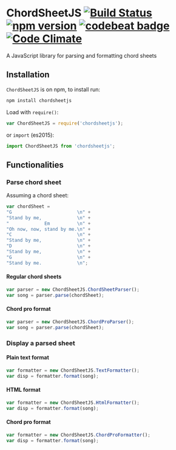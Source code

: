 # ChordSheetJS [![Build Status](https://travis-ci.org/martijnversluis/ChordSheetJS.svg?branch=master)](https://travis-ci.org/martijnversluis/ChordSheetJS) [![npm version](https://badge.fury.io/js/chordsheetjs.svg)](https://badge.fury.io/js/chordsheetjs) [![codebeat badge](https://codebeat.co/badges/a729650d-a3e2-40c9-8015-1b6ea8b05cf2)](https://codebeat.co/projects/github-com-martijnversluis-chordsheetjs-master) [![Code Climate](https://codeclimate.com/github/martijnversluis/ChordSheetJS/badges/gpa.svg)](https://codeclimate.com/github/martijnversluis/ChordSheetJS)

A JavaScript library for parsing and formatting chord sheets

## Installation

`ChordSheetJS` is on npm, to install run:

```bash
npm install chordsheetjs
```

Load with `require()`:

```javascript
var ChordSheetJS = require('chordsheetjs');
```

or `import` (es2015):

```javascript
import ChordSheetJS from 'chordsheetjs';
```

## Functionalities

### Parse chord sheet

Assuming a chord sheet:

```javascript
var chordSheet =
"G                        \n" +
"Stand by me,             \n" +
"             Em          \n" +
"Oh now, now, stand by me.\n" +
"C                        \n" +
"Stand by me,             \n" +
"D                        \n" +
"Stand by me,             \n" +
"G                        \n" +
"Stand by me.             \n";
```

#### Regular chord sheets

```javascript
var parser = new ChordSheetJS.ChordSheetParser();
var song = parser.parse(chordSheet);
```

#### Chord pro format

```javascript
var parser = new ChordSheetJS.ChordProParser();
var song = parser.parse(chordSheet);
```

### Display a parsed sheet

#### Plain text format

```javascript
var formatter = new ChordSheetJS.TextFormatter();
var disp = formatter.format(song);
```

#### HTML format

```javascript
var formatter = new ChordSheetJS.HtmlFormatter();
var disp = formatter.format(song);
```

#### Chord pro format

```javascript
var formatter = new ChordSheetJS.ChordProFormatter();
var disp = formatter.format(song);
```
